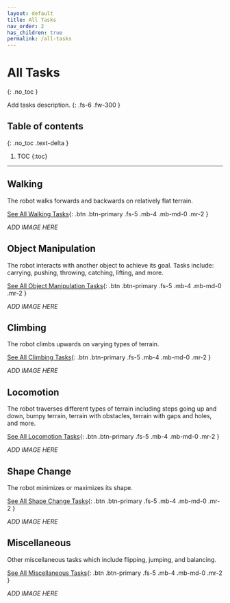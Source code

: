 ```yaml
---
layout: default
title: All Tasks
nav_order: 2
has_children: true
permalink: /all-tasks
---
```


# All Tasks
{: .no_toc }

Add tasks description.
{: .fs-6 .fw-300 }

## Table of contents
{: .no_toc .text-delta }

1. TOC
{:toc}

---

## Walking

The robot walks forwards and backwards on relatively flat terrain.

[See All Walking Tasks](/all-tasks/walking.html){: .btn .btn-primary .fs-5 .mb-4 .mb-md-0 .mr-2 }

_ADD IMAGE HERE_

## Object Manipulation

The robot interacts with another object to achieve its goal. Tasks include: carrying, pushing, throwing, catching, lifting, and more.

[See All Object Manipulation Tasks](/all-tasks/object-manipulation.html){: .btn .btn-primary .fs-5 .mb-4 .mb-md-0 .mr-2 }

_ADD IMAGE HERE_

## Climbing

The robot climbs upwards on varying types of terrain.

[See All Climbing Tasks](/all-tasks/climbing.html){: .btn .btn-primary .fs-5 .mb-4 .mb-md-0 .mr-2 }

_ADD IMAGE HERE_

## Locomotion

The robot traverses different types of terrain including steps going up and down, bumpy terrain, terrain with obstacles, terrain with gaps and holes, and more.

[See All Locomotion Tasks](/all-tasks/locomotion.html){: .btn .btn-primary .fs-5 .mb-4 .mb-md-0 .mr-2 }

_ADD IMAGE HERE_

## Shape Change

The robot minimizes or maximizes its shape.

[See All Shape Change Tasks](/all-tasks/shape-change.html){: .btn .btn-primary .fs-5 .mb-4 .mb-md-0 .mr-2 }

_ADD IMAGE HERE_

## Miscellaneous

Other miscellaneous tasks which include flipping, jumping, and balancing.

[See All Miscellaneous Tasks](/all-tasks/misc.html){: .btn .btn-primary .fs-5 .mb-4 .mb-md-0 .mr-2 }

_ADD IMAGE HERE_
